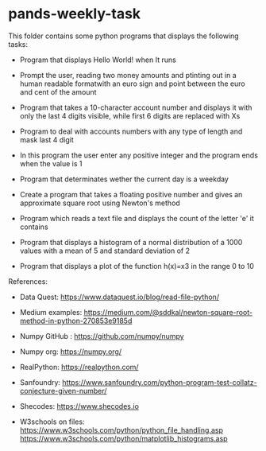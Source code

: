 # pands-weekly-task


This folder contains some python programs that displays the following tasks:


- Program that displays Hello World! when It runs

- Prompt the user, reading two money amounts and ptinting out in a human readable formatwith an euro sign  and point between the euro and cent of the amount 

- Program that takes a 10-character account number and displays it with only the last 4 digits visible, while first 6 digits are replaced with Xs

- Program to deal with accounts numbers with any type of length and mask last 4 digit

- In this program the user enter any positive integer and the program ends when the value is 1

- Program that determinates wether the current day is a weekday

- Create a program that takes a floating positive number and gives an approximate square root using Newton's method

- Program  which reads a text file and displays the count of the letter 'e' it contains

- Program that displays a histogram of a normal distribution of a 1000 values with a mean of 5 and standard deviation of 2
- Program that displays a plot of the function  h(x)=x3 in the range 0 to 10



References:

 
- Data Quest: https://www.dataquest.io/blog/read-file-python/

- Medium examples: https://medium.com/@sddkal/newton-square-root-method-in-python-270853e9185d

- Numpy GitHub : https://github.com/numpy/numpy

- Numpy org: https://numpy.org/

- RealPython: https://realpython.com/

- Sanfoundry: https://www.sanfoundry.com/python-program-test-collatz-conjecture-given-number/

- Shecodes: https://www.shecodes.io

- W3schools on files:  https://www.w3schools.com/python/python_file_handling.asp
                        https://www.w3schools.com/python/matplotlib_histograms.asp



